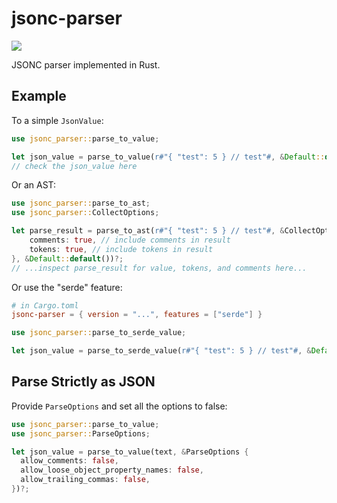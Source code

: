 # jsonc-parser

[![](https://img.shields.io/crates/v/jsonc-parser.svg)](https://crates.io/crates/jsonc-parser)

JSONC parser implemented in Rust.

## Example

To a simple `JsonValue`:

```rs
use jsonc_parser::parse_to_value;

let json_value = parse_to_value(r#"{ "test": 5 } // test"#, &Default::default())?;
// check the json_value here
```

Or an AST:

```rs
use jsonc_parser::parse_to_ast;
use jsonc_parser::CollectOptions;

let parse_result = parse_to_ast(r#"{ "test": 5 } // test"#, &CollectOptions {
    comments: true, // include comments in result
    tokens: true, // include tokens in result
}, &Default::default())?;
// ...inspect parse_result for value, tokens, and comments here...
```

Or use the "serde" feature:

```toml
# in Cargo.toml
jsonc-parser = { version = "...", features = ["serde"] }
```

```rs
use jsonc_parser::parse_to_serde_value;

let json_value = parse_to_serde_value(r#"{ "test": 5 } // test"#, &Default::default())?;
```

## Parse Strictly as JSON

Provide `ParseOptions` and set all the options to false:

```rs
use jsonc_parser::parse_to_value;
use jsonc_parser::ParseOptions;

let json_value = parse_to_value(text, &ParseOptions {
  allow_comments: false,
  allow_loose_object_property_names: false,
  allow_trailing_commas: false,
})?;
```
